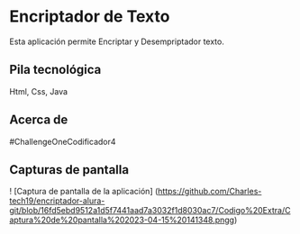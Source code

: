 # Encriptador de Texto

Esta aplicación permite Encriptar y Desempriptador texto.


## Pila tecnológica

Html, Css, Java

## Acerca de

#ChallengeOneCodificador4

## Capturas de pantalla

! [Captura de pantalla de la aplicación] (https://github.com/Charles-tech19/encriptador-alura-git/blob/16fd5ebd9512a1d5f7441aad7a3032f1d8030ac7/Codigo%20Extra/Captura%20de%20pantalla%202023-04-15%20141348.pngg)



